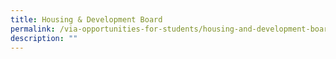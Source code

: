 ```yaml
---
title: Housing & Development Board
permalink: /via-opportunities-for-students/housing-and-development-board/
description: ""
---
```

